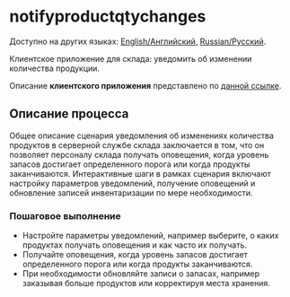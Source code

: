 # notifyproductqtychanges

Доступно на других языках: [English/Английский](notifyproductqtychanges.md), [Russian/Русский](notifyproductqtychanges.ru.md). 

Клиентское приложение для склада: уведомить об изменении количества продукции.

Описание **клиентского приложения** представлено по [данной ссылке](../../frontend/warehouseclient.ru.md).

## Описание процесса

Общее описание сценария уведомления об изменениях количества продуктов в серверной службе склада заключается в том, что он позволяет персоналу склада получать оповещения, когда уровень запасов достигает определенного порога или когда продукты заканчиваются.
Интерактивные шаги в рамках сценария включают настройку параметров уведомлений, получение оповещений и обновление записей инвентаризации по мере необходимости.

### Пошаговое выполнение

- Настройте параметры уведомлений, например выберите, о каких продуктах получать оповещения и как часто их получать.
- Получайте оповещения, когда уровень запасов достигает определенного порога или когда продукты заканчиваются.
- При необходимости обновляйте записи о запасах, например заказывая больше продуктов или корректируя места хранения.
